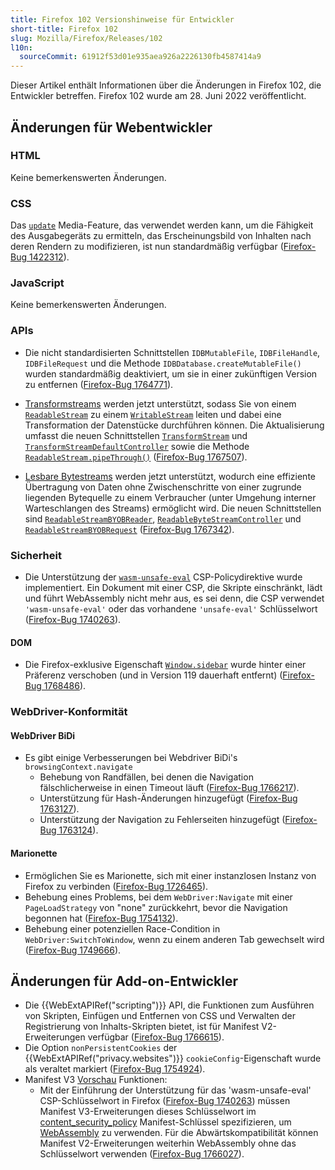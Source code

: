 ```yaml
---
title: Firefox 102 Versionshinweise für Entwickler
short-title: Firefox 102
slug: Mozilla/Firefox/Releases/102
l10n:
  sourceCommit: 61912f53d01e935aea926a2226130fb4587414a9
---
```


Dieser Artikel enthält Informationen über die Änderungen in Firefox 102, die Entwickler betreffen. Firefox 102 wurde am 28. Juni 2022 veröffentlicht.

## Änderungen für Webentwickler

### HTML

Keine bemerkenswerten Änderungen.

### CSS

Das [`update`](/de/docs/Web/CSS/@media/update) Media-Feature, das verwendet werden kann, um die Fähigkeit des Ausgabegeräts zu ermitteln, das Erscheinungsbild von Inhalten nach deren Rendern zu modifizieren, ist nun standardmäßig verfügbar ([Firefox-Bug 1422312](https://bugzil.la/1422312)).

### JavaScript

Keine bemerkenswerten Änderungen.

### APIs

- Die nicht standardisierten Schnittstellen `IDBMutableFile`, `IDBFileHandle`, `IDBFileRequest` und die Methode `IDBDatabase.createMutableFile()` wurden standardmäßig deaktiviert, um sie in einer zukünftigen Version zu entfernen ([Firefox-Bug 1764771](https://bugzil.la/1764771)).

- [Transformstreams](/de/docs/Web/API/TransformStream) werden jetzt unterstützt, sodass Sie von einem [`ReadableStream`](/de/docs/Web/API/ReadableStream) zu einem [`WritableStream`](/de/docs/Web/API/WritableStream) leiten und dabei eine Transformation der Datenstücke durchführen können. Die Aktualisierung umfasst die neuen Schnittstellen [`TransformStream`](/de/docs/Web/API/TransformStream) und [`TransformStreamDefaultController`](/de/docs/Web/API/TransformStreamDefaultController) sowie die Methode [`ReadableStream.pipeThrough()`](/de/docs/Web/API/ReadableStream/pipeThrough) ([Firefox-Bug 1767507](https://bugzil.la/1767507)).

- [Lesbare Bytestreams](/de/docs/Web/API/Streams_API/Using_readable_byte_streams) werden jetzt unterstützt, wodurch eine effiziente Übertragung von Daten ohne Zwischenschritte von einer zugrunde liegenden Bytequelle zu einem Verbraucher (unter Umgehung interner Warteschlangen des Streams) ermöglicht wird. Die neuen Schnittstellen sind [`ReadableStreamBYOBReader`](/de/docs/Web/API/ReadableStreamBYOBReader), [`ReadableByteStreamController`](/de/docs/Web/API/ReadableByteStreamController) und [`ReadableStreamBYOBRequest`](/de/docs/Web/API/ReadableStreamBYOBRequest) ([Firefox-Bug 1767342](https://bugzil.la/1767342)).

### Sicherheit

- Die Unterstützung der [`wasm-unsafe-eval`](/de/docs/Web/HTTP/Reference/Headers/Content-Security-Policy/script-src#unsafe_webassembly_execution) CSP-Policydirektive wurde implementiert. Ein Dokument mit einer CSP, die Skripte einschränkt, lädt und führt WebAssembly nicht mehr aus, es sei denn, die CSP verwendet `'wasm-unsafe-eval'` oder das vorhandene `'unsafe-eval'` Schlüsselwort ([Firefox-Bug 1740263](https://bugzil.la/1740263)).

#### DOM

- Die Firefox-exklusive Eigenschaft [`Window.sidebar`](/de/docs/Web/API/Window/external) wurde hinter einer Präferenz verschoben (und in Version 119 dauerhaft entfernt) ([Firefox-Bug 1768486](https://bugzil.la/1768486)).

### WebDriver-Konformität

#### WebDriver BiDi

- Es gibt einige Verbesserungen bei Webdriver BiDi's `browsingContext.navigate`
  - Behebung von Randfällen, bei denen die Navigation fälschlicherweise in einen Timeout läuft ([Firefox-Bug 1766217](https://bugzil.la/1766217)).
  - Unterstützung für Hash-Änderungen hinzugefügt ([Firefox-Bug 1763127](https://bugzil.la/1763127)).
  - Unterstützung der Navigation zu Fehlerseiten hinzugefügt ([Firefox-Bug 1763124](https://bugzil.la/1763124)).

#### Marionette

- Ermöglichen Sie es Marionette, sich mit einer instanzlosen Instanz von Firefox zu verbinden ([Firefox-Bug 1726465](https://bugzil.la/1726465)).
- Behebung eines Problems, bei dem `WebDriver:Navigate` mit einer `PageLoadStrategy` von "none" zurückkehrt, bevor die Navigation begonnen hat ([Firefox-Bug 1754132](https://bugzil.la/1754132)).
- Behebung einer potenziellen Race-Condition in `WebDriver:SwitchToWindow`, wenn zu einem anderen Tab gewechselt wird ([Firefox-Bug 1749666](https://bugzil.la/1749666)).

## Änderungen für Add-on-Entwickler

- Die {{WebExtAPIRef("scripting")}} API, die Funktionen zum Ausführen von Skripten, Einfügen und Entfernen von CSS und Verwalten der Registrierung von Inhalts-Skripten bietet, ist für Manifest V2-Erweiterungen verfügbar ([Firefox-Bug 1766615](https://bugzil.la/1766615)).
- Die Option `nonPersistentCookies` der {{WebExtAPIRef("privacy.websites")}} `cookieConfig`-Eigenschaft wurde als veraltet markiert ([Firefox-Bug 1754924](https://bugzil.la/1754924)).
- Manifest V3 [Vorschau](https://blog.mozilla.org/addons/2022/06/08/manifest-v3-firefox-developer-preview-how-to-get-involved/) Funktionen:
  - Mit der Einführung der Unterstützung für das 'wasm-unsafe-eval' CSP-Schlüsselwort in Firefox ([Firefox-Bug 1740263](https://bugzil.la/1740263)) müssen Manifest V3-Erweiterungen dieses Schlüsselwort im [content_security_policy](/de/docs/Mozilla/Add-ons/WebExtensions/manifest.json/content_security_policy) Manifest-Schlüssel spezifizieren, um [WebAssembly](/de/docs/WebAssembly) zu verwenden. Für die Abwärtskompatibilität können Manifest V2-Erweiterungen weiterhin WebAssembly ohne das Schlüsselwort verwenden ([Firefox-Bug 1766027](https://bugzil.la/1766027)).
